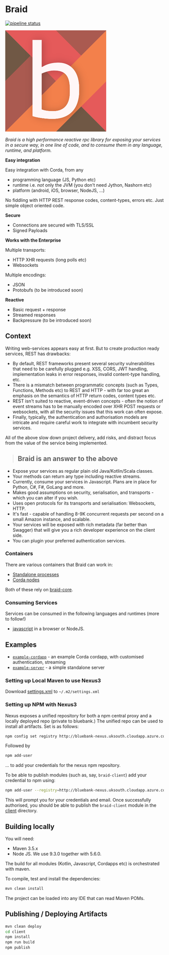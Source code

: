 # Braid

[![pipeline status](https://gitlab.bluebank.io/em-tech/braid/badges/master/pipeline.svg)](https://gitlab.bluebank.io/em-tech/braid/commits/master)

![logo](art/logo-small.png) 

_Braid is a high performance reactive rpc library for exposing your services in a secure way, in one line of code, and to consume them in any language, runtime, and platform._

**Easy integration**

Easy integration with Corda, from any
 
* programming language (JS, Python etc)
* runtime i.e. _not_ only the JVM (you don't need Jython, Nashorn etc)
* platform (android, iOS, browser, NodeJS, …)

No fiddling with HTTP REST response codes, content-types, errors etc.
Just simple object oriented code.

**Secure**

* Connections are secured with TLS/SSL
* Signed Payloads

**Works with the Enterprise**

Multiple transports: 

* HTTP XHR requests (long polls etc)
* Websockets

Multiple encodings:

* JSON
* Protobufs (to be introduced soon)

**Reactive**

* Basic request + response
* Streamed responses
* Backpressure (to be introduced soon)
 
## Context

Writing web-services appears easy at first. But to create production ready services, REST has drawbacks:

* By default, REST frameworks present several security vulnerabilities that need to be carefully plugged e.g. XSS, CORS, JWT handling, implementation leaks in error responses, invalid content-type handling, etc.
* There is a mismatch between programmatic concepts (such as Types, Functions, Methods etc) to REST and HTTP - with far too great an emphasis on the semantics of HTTP return codes, content types etc.
* REST isn't suited to reactive, event-driven concepts - often the notion of event streams has to be manually encoded over XHR POST requests or websockets, with all the security issues that this work can often expose.
* Finally, typically, the authentication and authorisation models are intricate and require careful work to integrate with incumbent security services.

All of the above slow down project delivery, add risks, and distract focus from the value of the service being implemented. 

> ## Braid is an answer to the above

* Expose your services as regular plain old Java/Kotlin/Scala classes.
* Your methods can return any type including reactive streams.
* Currently, consume your services in Javascript. Plans are in place for Python, C#, F#, GoLang and more.
* Makes good assumptions on security, serialisation, and transports - which you can alter if you wish.
* Uses open protocols for its transports and serialisation: Websockets, HTTP.
* It's fast - capable of handling 8-9K concurrent requests per second on a small Amazon instance, and scalable.
* Your services will be exposed with rich metadata (far better than Swagger) that will give you a rich developer experience on the client side.
* You can plugin your preferred authentication services.

### Containers

There are various containers that Braid can work in:
 
* [Standalone processes](braid-standalone-server)
* [Corda nodes](braid-corda)

Both of these rely on [braid-core](braid-core).

### Consuming Services 

Services can be consumed in the following languages and runtimes (more to follow!)

* [javascript](braid-client-js) in a browser or NodeJS.

## Examples

* [`example-cordapp`](example-cordapp) - an example Corda cordapp, with customised authentication, streaming
* [`example-server`](example-server) - a simple standalone server 

### Setting up Local Maven to use Nexus3

Download <a href="https://gitlab.bluebank.io/em-tech/braid/raw/master/maven/settings.xml" download>settings.xml</a> to `~/.m2/settings.xml`

### Setting up NPM with Nexus3

Nexus exposes a unified repository for both a npm central proxy and a locally deployed repo (private to bluebank.)
The unified repo can be used to install all artifacts. Set is as follows:

```bash
npm config set registry http://bluebank-nexus.uksouth.cloudapp.azure.com/repository/npm-group/
```
Followed by

```bash
npm add-user
```
... to add your credentials for the nexus npm repository.

To be able to publish modules (such as, say, `braid-client`) add your credential to npm using:

```bash
npm add-user --registry=http://bluebank-nexus.uksouth.cloudapp.azure.com/repository/npm-hosted/
```

This will prompt you for your credentials and email. Once successfully authorised, you should be able to publish the 
`braid-client` module in the [client](client) directory.

## Building locally

You will need:

* Maven 3.5.x
* Node JS. We use 9.3.0 together with 5.6.0.


The build for all modules (Kotlin, Javascript, Cordapps etc) is orchestrated with maven.

To compile, test and install the dependencies:

```bash
mvn clean install
```

The project can be loaded into any IDE that can read Maven POMs.

## Publishing / Deploying Artifacts

```bash 
mvn clean deploy
cd client
npm install
npm run build
npm publish
```



